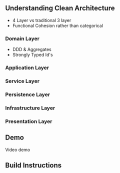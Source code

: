 ## Understanding Clean Architecture
* 4 Layer vs traditional 3 layer
* Functional Cohesion rather than categorical
### Domain Layer
* DDD & Aggregates
* Strongly Typed Id's
### Application Layer
### Service Layer
### Persistence Layer
### Infrastructure Layer
### Presentation Layer

## Demo
Video demo

## Build Instructions
